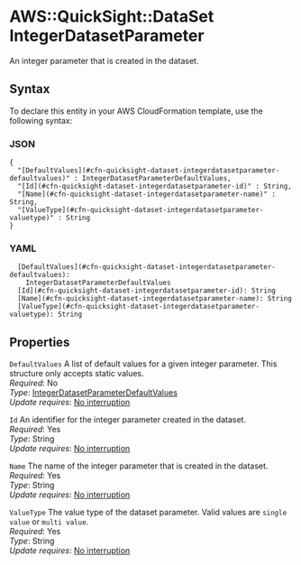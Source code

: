 # AWS::QuickSight::DataSet IntegerDatasetParameter<a name="aws-properties-quicksight-dataset-integerdatasetparameter"></a>

An integer parameter that is created in the dataset\.

## Syntax<a name="aws-properties-quicksight-dataset-integerdatasetparameter-syntax"></a>

To declare this entity in your AWS CloudFormation template, use the following syntax:

### JSON<a name="aws-properties-quicksight-dataset-integerdatasetparameter-syntax.json"></a>

```
{
  "[DefaultValues](#cfn-quicksight-dataset-integerdatasetparameter-defaultvalues)" : IntegerDatasetParameterDefaultValues,
  "[Id](#cfn-quicksight-dataset-integerdatasetparameter-id)" : String,
  "[Name](#cfn-quicksight-dataset-integerdatasetparameter-name)" : String,
  "[ValueType](#cfn-quicksight-dataset-integerdatasetparameter-valuetype)" : String
}
```

### YAML<a name="aws-properties-quicksight-dataset-integerdatasetparameter-syntax.yaml"></a>

```
  [DefaultValues](#cfn-quicksight-dataset-integerdatasetparameter-defaultvalues): 
    IntegerDatasetParameterDefaultValues
  [Id](#cfn-quicksight-dataset-integerdatasetparameter-id): String
  [Name](#cfn-quicksight-dataset-integerdatasetparameter-name): String
  [ValueType](#cfn-quicksight-dataset-integerdatasetparameter-valuetype): String
```

## Properties<a name="aws-properties-quicksight-dataset-integerdatasetparameter-properties"></a>

`DefaultValues`  <a name="cfn-quicksight-dataset-integerdatasetparameter-defaultvalues"></a>
A list of default values for a given integer parameter\. This structure only accepts static values\.  
*Required*: No  
*Type*: [IntegerDatasetParameterDefaultValues](aws-properties-quicksight-dataset-integerdatasetparameterdefaultvalues.md)  
*Update requires*: [No interruption](https://docs.aws.amazon.com/AWSCloudFormation/latest/UserGuide/using-cfn-updating-stacks-update-behaviors.html#update-no-interrupt)

`Id`  <a name="cfn-quicksight-dataset-integerdatasetparameter-id"></a>
An identifier for the integer parameter created in the dataset\.  
*Required*: Yes  
*Type*: String  
*Update requires*: [No interruption](https://docs.aws.amazon.com/AWSCloudFormation/latest/UserGuide/using-cfn-updating-stacks-update-behaviors.html#update-no-interrupt)

`Name`  <a name="cfn-quicksight-dataset-integerdatasetparameter-name"></a>
The name of the integer parameter that is created in the dataset\.  
*Required*: Yes  
*Type*: String  
*Update requires*: [No interruption](https://docs.aws.amazon.com/AWSCloudFormation/latest/UserGuide/using-cfn-updating-stacks-update-behaviors.html#update-no-interrupt)

`ValueType`  <a name="cfn-quicksight-dataset-integerdatasetparameter-valuetype"></a>
The value type of the dataset parameter\. Valid values are `single value` or `multi value`\.  
*Required*: Yes  
*Type*: String  
*Update requires*: [No interruption](https://docs.aws.amazon.com/AWSCloudFormation/latest/UserGuide/using-cfn-updating-stacks-update-behaviors.html#update-no-interrupt)